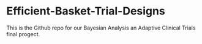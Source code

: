 # Efficient-Basket-Trial-Designs
This is the Github repo for our Bayesian Analysis an Adaptive Clinical Trials final progect.

